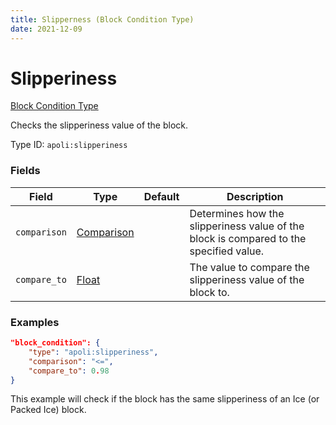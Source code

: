 ```yaml
---
title: Slipperness (Block Condition Type)
date: 2021-12-09
---
```


# Slipperiness

[Block Condition Type](../block_condition_types.md)

Checks the slipperiness value of the block.

Type ID: `apoli:slipperiness`

### Fields

Field        | Type                                      | Default | Description
-------------|-------------------------------------------|---------|------------
`comparison` | [Comparison](../data_types/comparison.md) |         | Determines how the slipperiness value of the block is compared to the specified value.
`compare_to` | [Float](../data_types/float.md)           |         | The value to compare the slipperiness value of the block to.

### Examples

```json
"block_condition": {
    "type": "apoli:slipperiness",
    "comparison": "<=",
    "compare_to": 0.98
}
```

This example will check if the block has the same slipperiness of an Ice (or Packed Ice) block.
